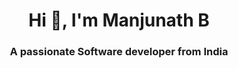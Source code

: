 <h1 align="center">Hi 👋, I'm Manjunath B</h1>
<h3 align="center">A passionate Software developer from India</h3>

